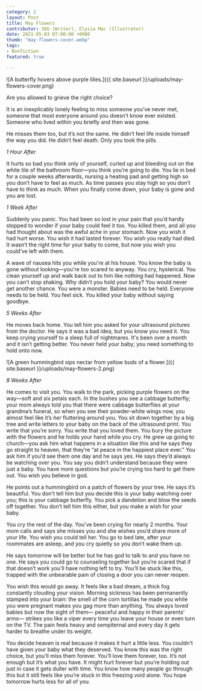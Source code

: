 ```yaml
---
category: 2
layout: Post
title: May Flowers
contributor: SDG (Writer), Elysia Mac (Illustrator)
date: 2021-05-03 07:00:00 +0000
thumb: "may-flowers-cover.webp"
tags: 
- Nonfiction
featured: true

---
```

![A butterfly hovers above purple lilies.]({{ site.baseurl }}/uploads/may-flowers-cover.png)

Are you allowed to grieve the right choice? 

It is an inexplicably lonely feeling to miss someone you’ve never met, someone that most everyone around you doesn’t know ever existed. Someone who lived within you briefly and then was gone. 

He misses them too, but it’s not the same. He didn’t feel life inside himself the way you did. He didn’t feel death. Only you took the pills.

<p class="center"><em>1 Hour After</em></p>

It hurts so bad you think only of yourself, curled up and bleeding out on the white tile of the bathroom floor—you think you’re going to die. You lie in bed for a couple weeks afterwards, nursing a heating pad and getting high so you don’t have to feel as much. As time passes you stay high so you don’t have to think as much. When you finally come down, your baby is gone and you are lost.

<p class="center"><em>1 Week After</em></p>

Suddenly you panic. You had been so lost in your pain that you’d hardly stopped to wonder if your baby could feel it too. You killed them, and all you had thought about was the awful ache in your stomach. Now you wish it had hurt worse. You wish it had lasted forever. You wish you really had died. It wasn’t the right time for your baby to come, but now you wish you could’ve left with them.

A wave of nausea hits you while you're at his house. You know the baby is gone without looking—you're too scared to anyway. You cry, hysterical. You clean yourself up and walk back out to him like nothing had happened. 
Now you can’t stop shaking. Why didn’t you hold your baby? You would never get another chance. You were a monster. Babies need to be held. Everyone needs to be held. You feel sick. You killed your baby without saying goodbye.

<p class="center"><em>5 Weeks After</em></p>

He moves back home. You tell him you asked for your ultrasound pictures from the doctor. He says it was a bad idea, but you know you need it. You keep crying yourself to a sleep full of nightmares. It's been over a month and it isn’t getting better. You never held your baby; you need something to hold onto now.

![A green hummingbird sips nectar from yellow buds of a flower.]({{ site.baseurl }}/uploads/may-flowers-2.png)

<p class="center"><em>8 Weeks After</em></p>

He comes to visit you. You walk to the park, picking purple flowers on the way—soft and six petals each. In the bushes you see a cabbage butterfly; your mom always told you that there were cabbage butterflies at your grandma’s funeral, so when you see their powder-white wings now, you almost feel like it’s <em>her</em> fluttering around you. You sit down together by a big tree and write letters to your baby on the back of the ultrasound print. You write that you’re sorry. You write that you loved them. You bury the picture with the flowers and he holds your hand while you cry. He grew up going to church—you ask him what happens in a situation like this and he says they go straight to heaven, that they’re “at peace in the happiest place ever.” You ask him if you’d see them one day and he says yes. He says they’d always be watching over you. You say you didn’t understand because they were just a baby. You have more questions but you’re crying too hard to get them out. You wish you believe in god.

He points out a hummingbird on a patch of flowers by your tree. He says it’s beautiful. You don’t tell him but you decide this is your baby watching over you; this is your cabbage butterfly. You pick a dandelion and blow the seeds off together. You don’t tell him this either, but you make a wish for your baby.

You cry the rest of the day. You’ve been crying for nearly 2 months. Your mom calls and says she misses you and she wishes you’d share more of your life. You wish you could tell her. You go to bed late, after your roommates are asleep, and you cry quietly so you don’t wake them up.

He says tomorrow will be better but he has god to talk to and you have no one. He says you could go to counseling together but you’re scared that if that doesn’t work you’ll have nothing left to try. You’ll be stuck like this, trapped with the unbearable pain of closing a door you can never reopen.

You wish this would go away. It feels like a bad dream, a thick fog constantly clouding your vision. Morning sickness has been permanently stamped into your brain: the smell of the corn tortillas he made you while you were pregnant makes you gag more than anything. You always loved babies but now the sight of them— peaceful and happy in their parents’ arms— strikes you like a viper every time you leave your house or even turn on the TV. The pain feels heavy and sempiternal and every day it gets harder to breathe under its weight.

You decide heaven is real because it makes it hurt a little less. You couldn’t have given your baby what they deserved. You know this was the right choice, but you’ll miss them forever. You’ll love them forever, too. It’s not enough but it’s what you have. It might hurt forever but you’re holding out just in case it gets duller with time. You know how many people go through this but it still feels like you’re stuck in this freezing void alone. 
You hope tomorrow hurts less for all of you. 
